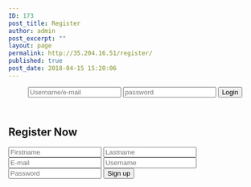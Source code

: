 ```yaml
---
ID: 173
post_title: Register
author: admin
post_excerpt: ""
layout: page
permalink: http://35.204.16.51/register/
published: true
post_date: 2018-04-15 15:20:06
---
```

<!DOCTYPE html>
<html>
<head>
	<title></title>
</head>
<body>

<header>
	<nav>
		<div class="main-wrapper">
			<div class="nav-login">
				<form>
					<input type="text" name="uid" placeholder="Username/e-mail">
					<input type="password" name="pwd" placeholder="password">
					<button type="submit" name="submit">Login</button>
				</form>
			</div>
		</div>
	</nav>
</header>

<section class="main-container">
	<div class="main-wrapper">
		<h2>Register Now</h2>
		<form class="signup-form" action="includes/signup.inc.php" method="POST">
			<input type="text" name="first" placeholder="Firstname">
			<input type="text" name="last" placeholder="Lastname">
			<input type="text" name="email" placeholder="E-mail">
			<input type="text" name="uid" placeholder="Username">
			<input type="password" name="pwd" placeholder="Password">
			<button type="submit" name="submit">Sign up</button>
		</form>
	</div>
</section>


</body>
</html>